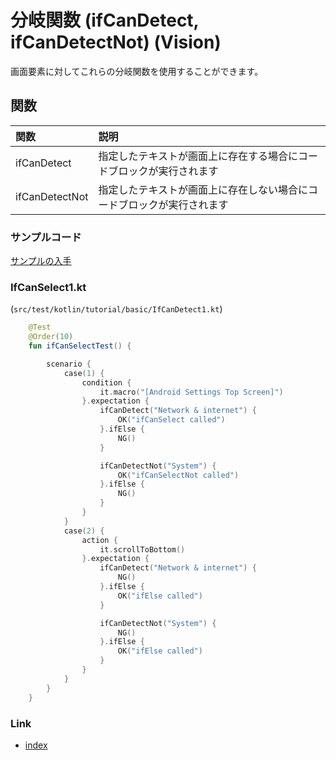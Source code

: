 # 分岐関数 (ifCanDetect, ifCanDetectNot) (Vision)

画面要素に対してこれらの分岐関数を使用することができます。

## 関数

| 関数             | 説明                                  |
|:---------------|:------------------------------------|
| ifCanDetect    | 指定したテキストが画面上に存在する場合にコードブロックが実行されます  |
| ifCanDetectNot | 指定したテキストが画面上に存在しない場合にコードブロックが実行されます |

### サンプルコード

[サンプルの入手](../../../getting_samples_ja.md)

### IfCanSelect1.kt

(`src/test/kotlin/tutorial/basic/IfCanDetect1.kt`)

```kotlin
    @Test
    @Order(10)
    fun ifCanSelectTest() {

        scenario {
            case(1) {
                condition {
                    it.macro("[Android Settings Top Screen]")
                }.expectation {
                    ifCanDetect("Network & internet") {
                        OK("ifCanSelect called")
                    }.ifElse {
                        NG()
                    }

                    ifCanDetectNot("System") {
                        OK("ifCanSelectNot called")
                    }.ifElse {
                        NG()
                    }
                }
            }
            case(2) {
                action {
                    it.scrollToBottom()
                }.expectation {
                    ifCanDetect("Network & internet") {
                        NG()
                    }.ifElse {
                        OK("ifElse called")
                    }

                    ifCanDetectNot("System") {
                        NG()
                    }.ifElse {
                        OK("ifElse called")
                    }
                }
            }
        }
    }
```

### Link

- [index](../../../../index_ja.md)

